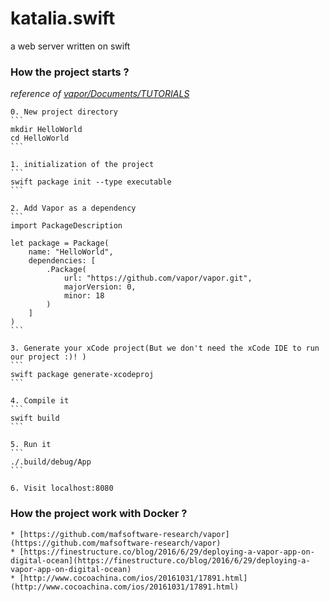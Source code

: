 # katalia.swift

a web server written on swift

###


### How the project starts ?

*reference of [vapor/Documents/TUTORIALS](https://github.com/vapor/vapor/blob/master/Documents/TUTORIALS.md)*

	0. New project directory
	```
	mkdir HelloWorld
	cd HelloWorld
	```

	1. initialization of the project
	```
	swift package init --type executable
	```

	2. Add Vapor as a dependency
	```
	import PackageDescription
 
	let package = Package(
	    name: "HelloWorld",
	    dependencies: [
	        .Package(
	            url: "https://github.com/vapor/vapor.git",
	            majorVersion: 0,
	            minor: 18
	        )
	    ]
	)
	```

	3. Generate your xCode project(But we don't need the xCode IDE to run our project :)! )
	```
	swift package generate-xcodeproj
	```

	4. Compile it
	```
	swift build
	```

	5. Run it
	```
	./.build/debug/App
	```

	6. Visit localhost:8080

### How the project work with Docker ?

 	* [https://github.com/mafsoftware-research/vapor](https://github.com/mafsoftware-research/vapor)
 	* [https://finestructure.co/blog/2016/6/29/deploying-a-vapor-app-on-digital-ocean](https://finestructure.co/blog/2016/6/29/deploying-a-vapor-app-on-digital-ocean)
 	* [http://www.cocoachina.com/ios/20161031/17891.html](http://www.cocoachina.com/ios/20161031/17891.html)